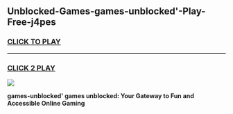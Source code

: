 
## Unblocked-Games-games-unblocked'-Play-Free-j4pes
<h3>
<a href="https://premium76.site?title=games-unblocked'&ref=20A">CLICK TO PLAY</a></h3>
<hr>

<h3>
<a href="https://premium76.site?title=games-unblocked'&ref=20A">CLICK 2 PLAY</a>
  
</h3>

<a href="https://premium76.site?title=games-unblocked'&ref=20A"><img src="https://clearcache.store/games.png"></a>


**games-unblocked' games unblocked: Your Gateway to Fun and Accessible Online Gaming**
